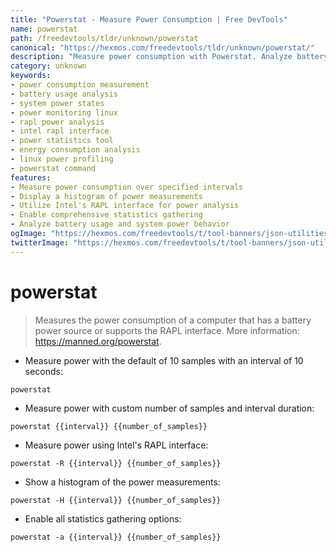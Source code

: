 ```yaml
---
title: "Powerstat - Measure Power Consumption | Free DevTools"
name: powerstat
path: /freedevtools/tldr/unknown/powerstat
canonical: "https://hexmos.com/freedevtools/tldr/unknown/powerstat/"
description: "Measure power consumption with Powerstat. Analyze battery usage and system power states. Free online tool, no registration required."
category: unknown
keywords:
- power consumption measurement
- battery usage analysis
- system power states
- power monitoring linux
- rapl power analysis
- intel rapl interface
- power statistics tool
- energy consumption analysis
- linux power profiling
- powerstat command
features:
- Measure power consumption over specified intervals
- Display a histogram of power measurements
- Utilize Intel's RAPL interface for power analysis
- Enable comprehensive statistics gathering
- Analyze battery usage and system power behavior
ogImage: "https://hexmos.com/freedevtools/t/tool-banners/json-utilities-banner.png"
twitterImage: "https://hexmos.com/freedevtools/t/tool-banners/json-utilities-banner.png"
---
```


# powerstat

> Measures the power consumption of a computer that has a battery power source or supports the RAPL interface.
> More information: <https://manned.org/powerstat>.

- Measure power with the default of 10 samples with an interval of 10 seconds:

`powerstat`

- Measure power with custom number of samples and interval duration:

`powerstat {{interval}} {{number_of_samples}}`

- Measure power using Intel's RAPL interface:

`powerstat -R {{interval}} {{number_of_samples}}`

- Show a histogram of the power measurements:

`powerstat -H {{interval}} {{number_of_samples}}`

- Enable all statistics gathering options:

`powerstat -a {{interval}} {{number_of_samples}}`
